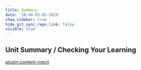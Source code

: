 ```yaml
---
title: Summary
date: '18:44 03-05-2019'
show_sidebar: true
hide_git_sync_repo_link: false
visible: true
---
```


## Unit Summary / Checking Your Learning



[plugin:content-inject](../../_2-7)
